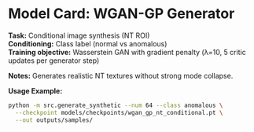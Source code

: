 # Model Card: WGAN-GP Generator

**Task:** Conditional image synthesis (NT ROI)  
**Conditioning:** Class label (normal vs anomalous)  
**Training objective:** Wasserstein GAN with gradient penalty (λ=10, 5 critic updates per generator step)  

**Notes:** Generates realistic NT textures without strong mode collapse.  

**Usage Example:**
```bash
python -m src.generate_synthetic --num 64 --class anomalous \
  --checkpoint models/checkpoints/wgan_gp_nt_conditional.pt \
  --out outputs/samples/
